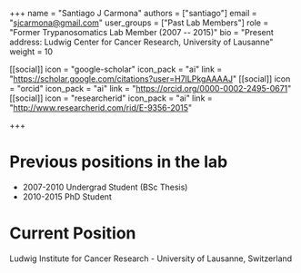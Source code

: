+++
name = "Santiago J Carmona"
authors = ["santiago"]
email = "sjcarmona@gmail.com"
user_groups = ["Past Lab Members"]
role = "Former Trypanosomatics Lab Member (2007 -- 2015)"
bio = "Present address: Ludwig Center for Cancer Research, University of Lausanne"
weight = 10

[[social]]
 icon = "google-scholar"
 icon_pack = "ai"
 link = "https://scholar.google.com/citations?user=H7ILPkgAAAAJ"
[[social]]
 icon = "orcid"
 icon_pack = "ai"
 link = "https://orcid.org/0000-0002-2495-0671"
[[social]]
  icon = "researcherid"
  icon_pack = "ai"
  link = "http://www.researcherid.com/rid/E-9356-2015"

+++

# Previous positions in the lab

 * 2007-2010 Undergrad Student (BSc Thesis)
 * 2010-2015 PhD Student 

# Current Position

Ludwig Institute for Cancer Research - University of Lausanne, Switzerland
